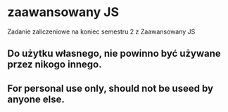 # zaawansowany JS

Zadanie zaliczeniowe na koniec semestru 2 z Zaawansowany JS

## Do użytku własnego, nie powinno być używane przez nikogo innego.

## For personal use only, should not be useed by anyone else.
